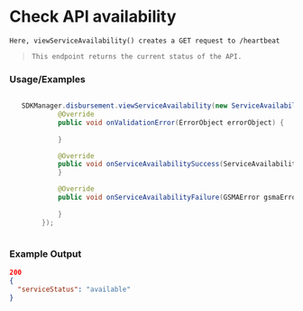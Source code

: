 
# Check API availability

`Here, viewServiceAvailability() creates a GET request to /heartbeat`

> `This endpoint returns the current status of the API.`



### Usage/Examples

```java

   SDKManager.disbursement.viewServiceAvailability(new ServiceAvailabilityInterface() {
            @Override
            public void onValidationError(ErrorObject errorObject) {
                
            }

            @Override
            public void onServiceAvailabilitySuccess(ServiceAvailability serviceAvailability) {
            }

            @Override
            public void onServiceAvailabilityFailure(GSMAError gsmaError) {
              
            }
        });



```

### Example Output

```json
200
{
  "serviceStatus": "available"
}
```
